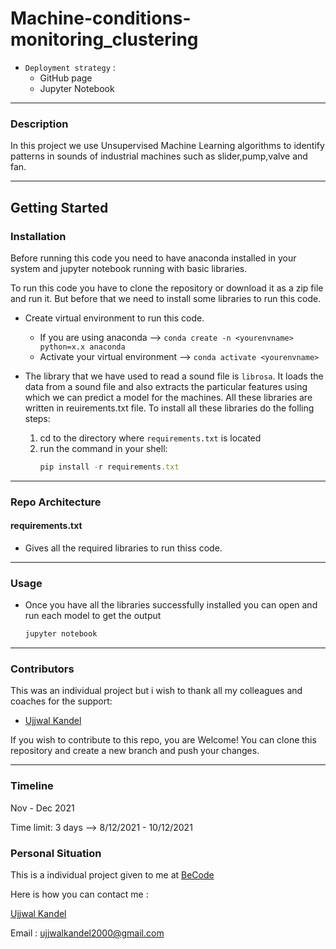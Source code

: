 # Machine-conditions-monitoring_clustering

- `Deployment strategy` :
  - GitHub page
  - Jupyter Notebook

***

### Description
In this project we use Unsupervised Machine Learning algorithms to identify patterns in sounds of industrial machines such as slider,pump,valve and fan.

***
## Getting Started

### Installation
Before running this code you need to have anaconda installed in your system and jupyter notebook running with basic libraries.

To run this code you have to clone the repository or download it as a zip file and run it. But before that we need to install some libraries to run this code.

- Create virtual environment to run this code. 
    - If you are using anaconda --> `conda create -n <yourenvname> python=x.x anaconda`
    - Activate your virtual environment -->
    `conda activate <yourenvname>`

- The library that we have used to read a sound file is `librosa`. It loads the data from a sound file and also extracts the particular features using which we can predict a model for the machines. All these libraries are written in reuirements.txt file.
To install all these libraries do the folling steps:

    1. cd to the directory where `requirements.txt` is located
    2. run the command in your shell: 
        ```javascript
        pip install -r requirements.txt
        ``` 
***
### Repo Architecture


#### requirements.txt 

- Gives all the required libraries to run thiss code.

***

### Usage
- Once you have all the libraries successfully installed you can open and run each model to get the output
    ```javascript
    jupyter notebook
    ```

***

### Contributors
This was an individual project but i wish to thank all my colleagues and coaches for the support:
                                                                                   
- [Ujjwal Kandel](https://github.com/UjjwalKandel2000) 

If you wish to contribute to this repo, you are Welcome!
You can clone this repository and create a new branch and push your changes.

***
### Timeline
Nov - Dec 2021

Time limit: 3 days --> 8/12/2021 - 10/12/2021 


### Personal Situation
This is a individual project given to me at [BeCode](https://becode.org/)

Here is how you can contact me :

[Ujjwal Kandel](https://www.linkedin.com/in/ujjwal-kandel-10743a1bb/)

Email : ujjwalkandel2000@gmail.com

